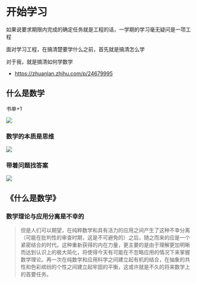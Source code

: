# 开始学习


如果说要求期限内完成的确定任务就是工程的话，一学期的学习毫无疑问是一项工程

面对学习工程，在搞清楚要学什么之前，首先就是搞清怎么学

对于我，就是搞清如何学数学

- https://zhuanlan.zhihu.com/p/24679995

## 什么是数学

<cover>书单+1</cover>

![](https://pic3.zhimg.com/80/v2-df98054a83fe8f7b5319dcd2fc1f5362_720w.jpg)

### 数学的本质是思维

![](https://pic3.zhimg.com/80/v2-c9aad9f42130bf1ccfaa0ea9ba978a0a_720w.jpg)

### 带着问题找答案

![](https://pic2.zhimg.com/80/v2-a5b4fa77a628435521509a10cd55e2c9_720w.jpg)

## 《什么是数学》

### 数学理论与应用分离是不幸的

> 但是人们可以期望，在纯粹数学和具有活力的应用之间产生了这种不幸分离（可能在批判性的审查时期，这是不可避免的）之后，随之而来的应是一个紧密结合的时代。这种重新获得的内在力量，更主要的是由于理解更加明晰而达到认识上的极大简化，将使得今天有可能在不忽略应用的情况下来掌握数学理论。再一次在纯数学和应用科学之间建立起有机的结合，在抽象的共性和色彩缤纷的个性之间建立起牢固的平衡，这或许就是不久的将来数学上的首要任务。